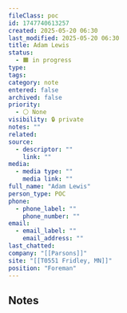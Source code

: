 ```yaml
---
fileClass: poc
id: 1747740613257
created: 2025-05-20 06:30
last_modified: 2025-05-20 06:30
title: Adam Lewis
status:
  - 🟧 in progress
type: 
tags: 
category: note
entered: false
archived: false
priority:
  - ⚪ None
visibility: 🔒 private
notes: ""
related: 
source:
  - descriptor: ""
    link: ""
media:
  - media type: ""
    media link: ""
full_name: "Adam Lewis"
person_type: POC
phone:
  - phone_label: ""
    phone_number: ""
email:
  - email_label: ""
    email_address: ""
last_chatted: 
company: "[[Parsons]]"
site: "[[T0551 Fridley, MN]]"
position: "Foreman"
---
```

## Notes